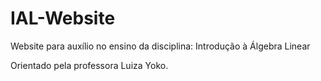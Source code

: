 # IAL-Website
Website para auxílio no ensino da disciplina: Introdução à Álgebra Linear

Orientado pela professora Luiza Yoko.
